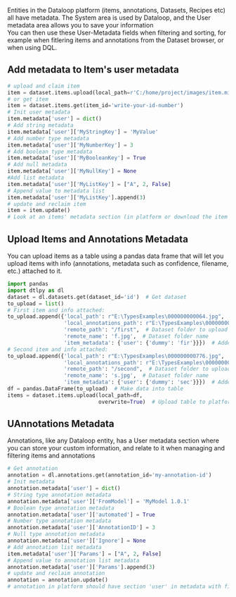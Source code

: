 Entities in the Dataloop platform (items, annotations, Datasets, Recipes etc) all have metadata. The System area is used by Dataloop, and the User metadata area allows you to save your information  
You can then use these User-Metadata fields when filtering and sorting, for example when fitlering items and annotations from the Dataset browser, or when using DQL.  
  
##  Add metadata to Item's user metadata  

```python
# upload and claim item
item = dataset.items.upload(local_path=r'C:/home/project/images/item.mimetype')
# or get item
item = dataset.items.get(item_id='write-your-id-number')
# Init user metadata
item.metadata['user'] = dict()
# Add string metadata
item.metadata['user']['MyStringKey'] = 'MyValue'
# Add number type metadata
item.metadata['user']['MyNumberKey'] = 3
# Add boolean type metadata
item.metadata['user']['MyBooleanKey'] = True
# Add null metadata
item.metadata['user']['MyNullKey'] = None
#Add list metadata
item.metadata['user']['MyListKey'] = ["A", 2, False]
# Append value to metadata list
item.metadata['user']['MyListKey'].append(3)
# update and reclaim item
item = item.update()
# Look at an items' metadata section (in platform or download the item's JSON) and review the USER section to see the values
```
## Upload Items and Annotations Metadata  
You can upload items as a table using a pandas data frame that will let you upload items with info (annotations, metadata such as confidence, filename, etc.) attached to it.  

```python
import pandas
import dtlpy as dl
dataset = dl.datasets.get(dataset_id='id')  # Get dataset
to_upload = list()
# First item and info attached:
to_upload.append({'local_path': r"E:\TypesExamples\000000000064.jpg",  # Item file path
                  'local_annotations_path': r"E:\TypesExamples\000000000776.json",  # Annotations file path
                  'remote_path': "/first",  # Dataset folder to upload the item to
                  'remote_name': 'f.jpg',  # Dataset folder name
                  'item_metadata': {'user': {'dummy': 'fir'}}})  # Added user metadata
# Second item and info attached:
to_upload.append({'local_path': r"E:\TypesExamples\000000000776.jpg",  # Item file path
                  'local_annotations_path': r"E:\TypesExamples\000000000776.json",  # Annotations file path
                  'remote_path': "/second",  # Dataset folder to upload the item to
                  'remote_name': 's.jpg',  # Dataset folder name
                  'item_metadata': {'user': {'dummy': 'sec'}}})  # Added user metadata
df = pandas.DataFrame(to_upload)  # Make data into table
items = dataset.items.upload(local_path=df,
                             overwrite=True)  # Upload table to platform
```
## UAnnotations Metadata  
Annotations, like any Dataloop entity, has a User metadata section where you can store your custom information, and relate to it when managing and filtering items and annotations  

```python
# Get annotation
annotation = dl.annotations.get(annotation_id='my-annotation-id')
# Init metadata
annotation.metadata['user'] = dict()
# String type annotation metadata
annotation.metadata['user']['FromModel'] = 'MyModel 1.0.1'
# Boolean type annotation metadata
annotation.metadata['user']['automated'] = True
# Number type annotation metadata
annotation.metadata['user']['AnnotationID'] = 3
# Null type annotation metadata
annotation.metadata['user']['Ignore'] = None
# Add annotation list metadata
item.metadata['user']['Params'] = ["A", 2, False]
# Append value to annotation list metadata
annotation.metadata['user']['Params'].append(3)
# update and reclaim annotation
annotation = annotation.update()
# annotation in platform should have section 'user' in metadata with field 'red' and value True
```
